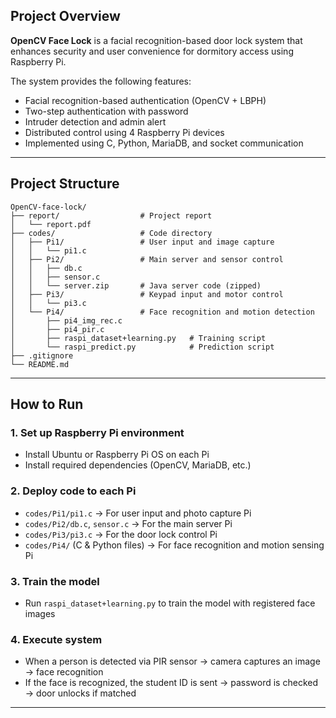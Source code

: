 ## Project Overview

**OpenCV Face Lock** is a facial recognition-based door lock system that enhances security and user convenience for dormitory access using Raspberry Pi.

The system provides the following features:

- Facial recognition-based authentication (OpenCV + LBPH)
- Two-step authentication with password
- Intruder detection and admin alert
- Distributed control using 4 Raspberry Pi devices
- Implemented using C, Python, MariaDB, and socket communication

---

## Project Structure

```plaintext
OpenCV-face-lock/
├── report/                  # Project report
│   └── report.pdf
├── codes/                   # Code directory
│   ├── Pi1/                 # User input and image capture
│   │   └── pi1.c
│   ├── Pi2/                 # Main server and sensor control
│   │   ├── db.c
│   │   ├── sensor.c
│   │   └── server.zip       # Java server code (zipped)
│   ├── Pi3/                 # Keypad input and motor control
│   │   └── pi3.c
│   └── Pi4/                 # Face recognition and motion detection
│       ├── pi4_img_rec.c
│       ├── pi4_pir.c
│       ├── raspi_dataset+learning.py   # Training script
│       └── raspi_predict.py            # Prediction script
├── .gitignore
└── README.md
```

---

## How to Run

### 1. Set up Raspberry Pi environment
- Install Ubuntu or Raspberry Pi OS on each Pi
- Install required dependencies (OpenCV, MariaDB, etc.)

### 2. Deploy code to each Pi
- `codes/Pi1/pi1.c` → For user input and photo capture Pi
- `codes/Pi2/db.c`, `sensor.c` → For the main server Pi
- `codes/Pi3/pi3.c` → For the door lock control Pi
- `codes/Pi4/` (C & Python files) → For face recognition and motion sensing Pi

### 3. Train the model
- Run `raspi_dataset+learning.py` to train the model with registered face images

### 4. Execute system
- When a person is detected via PIR sensor → camera captures an image → face recognition
- If the face is recognized, the student ID is sent → password is checked → door unlocks if matched

---


